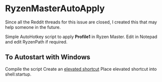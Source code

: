 # RyzenMasterAutoApply
Since all the Reddit threads for this issue are closed, I created this that may help someone in the future.

Simple AutoHotkey script to apply **Profile1** in Ryzen Master.
Edit in Notepad and edit RyzenPath if required.

## To Autostart with Windows ##

Compile the script
Create an [elevated shortcut](https://www.sevenforums.com/tutorials/11949-elevated-program-shortcut-without-uac-prompt-create.html)
Place elevated shortcut into shell:startup.




